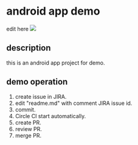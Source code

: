 # android app demo
edit here
<img src="http://www.hitachi-solutions.co.jp/teamforge/img/index/function07.jpg" />
<!-- 
<img src="http://www.hitachi-solutions.co.jp/teamforge/img/index/function05.jpg" />
-->

## description
this is an android app project for demo.

## demo operation
1. create issue in JIRA.
2. edit "readme.md" with comment JIRA issue id.
3. commit.
4. Circle CI start automatically.
5. create PR.
6. review PR.
7. merge PR.
